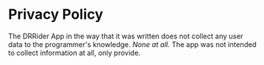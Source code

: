 # Privacy Policy

The DRRider App in the way that it was written does not collect any user data to the programmer's knowledge. *None at all.* 
The app was not intended to collect information at all, only provide.
